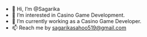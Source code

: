 - 👋 Hi, I’m @Sagarika
- 👀 I’m interested in Casino Game Development.
- 🌱 I’m currently working as a Casino Game Developer.
- 📫 Reach me by sagarikasahoo519@gmail.com

<!---
Acesagarika/Acesagarika is a ✨ special ✨ repository because its `README.md` (this file) appears on your GitHub profile.
You can click the Preview link to take a look at your changes.
--->
